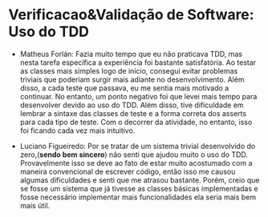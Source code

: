 # Verificacao&Validação de Software: Uso do TDD

- Matheus Forlán: Fazia muito tempo que eu não praticava TDD, mas nesta tarefa específica a experiência foi bastante satisfatória. Ao testar as classes mais simples logo de início, consegui evitar problemas triviais que poderiam surgir mais adiante no desenvolvimento. Além disso, a cada teste que passava, eu me sentia mais motivado a continuar.
No entanto, um ponto negativo foi que levei mais tempo para desenvolver devido ao uso do TDD. Além disso, tive dificuldade em lembrar a sintaxe das classes de teste e a forma correta dos asserts para cada tipo de teste. Com o decorrer da atividade, no entanto, isso foi ficando cada vez mais intuitivo.

- Luciano Figueiredo: Por se tratar de um sistema trivial desenvolvido do zero,(**sendo bem sincero**) não senti que ajudou muito o uso do TDD. Provavelmente isso se deve ao fato de estar muito acostumado com a maneira convencional de escrever código, então isso me causou algumas dificuldades e senti que me atrasou bastante. Porém, creio que se fosse um sistema que já tivesse as classes básicas implementadas e fosse necessário implementar mais funcionalidades ela seria mais bem mais útil.
